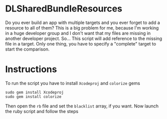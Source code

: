 # DLSharedBundleResources

Do you ever build an app with multiple targets and you ever forget to add a resource to all of them?
This is a big problem for me, because I'm working in a huge developer group and I don't want that my files are missing in another developer project.
So...
This script will add reference to the missing file in a target. Only one thing, you have to specify a "complete" target to start the comparison.

# Instructions

To run the script you have to install `Xcodeproj` and `colorize` gems

    sudo gem install Xcodeproj
    sudo gem install colorize

Then open the `rb` file and set the `blacklist` array, if you want.
Now launch the ruby script and follow the steps
